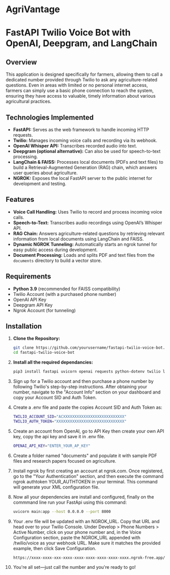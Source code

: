 # AgriVantage
# FastAPI Twilio Voice Bot with OpenAI, Deepgram, and LangChain

## Overview

This application is designed specifically for farmers, allowing them to call a dedicated number provided through Twilio to ask any agriculture-related questions. Even in areas with limited or no personal internet access, farmers can simply use a basic phone connection to reach the system, ensuring they have access to valuable, timely information about various agricultural practices.

## Technologies Implemented

- **FastAPI:** Serves as the web framework to handle incoming HTTP requests.
- **Twilio:** Manages incoming voice calls and recording via its webhook.
- **OpenAI Whisper API:** Transcribes recorded audio into text.
- **Deepgram (optional alternative):** Can also be used for speech-to-text processing.
- **LangChain & FAISS:** Processes local documents (PDFs and text files) to build a Retrieval-Augmented Generation (RAG) chain, which answers user queries about agriculture.
- **NGROK:** Exposes the local FastAPI server to the public internet for development and testing.

## Features

- **Voice Call Handling:** Uses Twilio to record and process incoming voice calls.
- **Speech-to-Text:** Transcribes audio recordings using OpenAI’s Whisper API.
- **RAG Chain:** Answers agriculture-related questions by retrieving relevant information from local documents using LangChain and FAISS.
- **Dynamic NGROK Tunneling:** Automatically starts an ngrok tunnel for easy public access during development.
- **Document Processing:** Loads and splits PDF and text files from the `documents` directory to build a vector store.

## Requirements

- **Python 3.9** (recommended for FAISS compatibility)
- Twilio Account (with a purchased phone number)
- OpenAI API Key
- Deepgram API Key
- Ngrok Account (for tunneling)

## Installation

1. **Clone the Repository:**

   ```bash
   git clone https://github.com/yourusername/fastapi-twilio-voice-bot.git
   cd fastapi-twilio-voice-bot
2. **Install all the required dependancies:**
   ```bash
   pip3 install fastapi uvicorn openai requests python-dotenv twilio langchain langchain-openai langchain-community aiohttp pyngrok PyMuPDF faiss-cpu
3. Sign up for a Twilio account and then purchase a phone number by following Twilio's step-by-step instructions. After obtaining your number, navigate to the "Account Info" section on your dashboard and copy your Account SID and Auth Token.
4. Create a .env file and paste the copies Account SID and Auth Token as:
   ```bash
   TWILIO_ACCOUNT_SID="ACXXXXXXXXXXXXXXXXXXXXXXXXXXX"
   TWILIO_AUTH_TOKEN="XXXXXXXXXXXXXXXXXXXXXXXXXXXXXX"
5. Create an account from OpenAI, go to API Key then create your own API key, copy the api key and save it in .env file.
   ```bash
   OPENAI_API_KEY="ENTER_YOUR_AP_KEY"
6. Create a folder named "documents" and populate it with sample PDF files and research papers focused on agriculture.
7. Install ngrok by first creating an account at ngrok.com. Once registered, go to the "Your Authentication" section, and then execute the command ngrok authtoken YOUR_AUTHTOKEN in your terminal. This command will generate your XML configuration file.
8. Now all your dependencies are install and configured, finally on the commmand line run your FastApi using this command:
   ```bash
   uvicorn main:app --host 0.0.0.0 --port 8000
9. Your .env file will be updated with an NGROK_URL. Copy that URL and head over to your Twilio Console. Under Develop > Phone Numbers > Active Number, click on your phone number and, in the Voice Configuration section, paste the NGROK_URL appended with /twilio/voice as your webhook URL. Make sure it matches the provided example, then click Save Configuration.
   ```bash
   https://xxxx-xxxx-xxx-xxxx-xxxx-xxxx-xxxx-xxxx-xxxx.ngrok-free.app/twilio/voice
10. You're all set—just call the number and you're ready to go!
   
